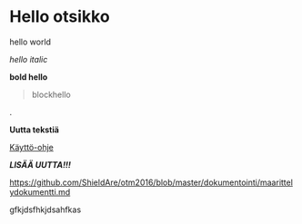 # Hello otsikko

hello world

*hello italic*

**bold hello**


<blockquote><p>blockhello</p></blockquote>.

**Uutta tekstiä**

[Käyttö-ohje](https://github.com/ShieldAre/otm2016/blob/master/dokumentointi/kaytto-ohje.md)

***LISÄÄ UUTTA!!!***

https://github.com/ShieldAre/otm2016/blob/master/dokumentointi/maarittelydokumentti.md

gfkjdsfhkjdsahfkas
